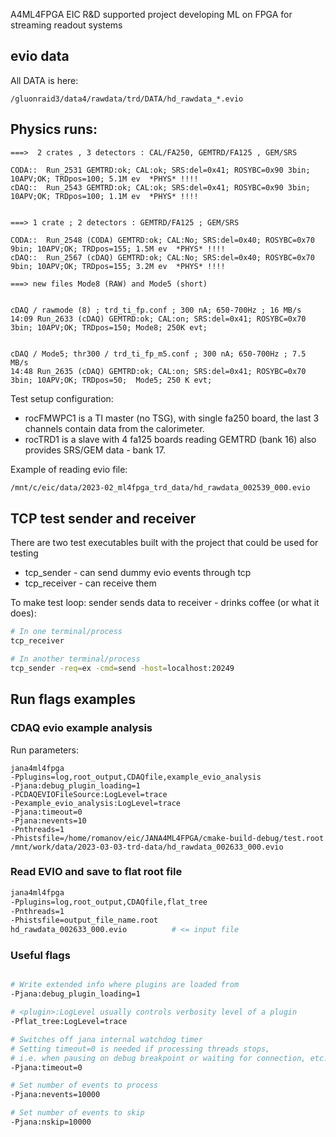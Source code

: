 A4ML4FPGA
EIC R&amp;D supported project developing ML on FPGA for streaming readout systems


## evio data

All DATA is here:

```
/gluonraid3/data4/rawdata/trd/DATA/hd_rawdata_*.evio
```
Physics runs:
-------------

```
===>  2 crates , 3 detectors : CAL/FA250, GEMTRD/FA125 , GEM/SRS

CODA::  Run_2531 GEMTRD:ok; CAL:ok; SRS:del=0x41; ROSYBC=0x90 3bin; 10APV;OK; TRDpos=100; 5.1M ev  *PHYS* !!!!
cDAQ::  Run_2543 GEMTRD:ok; CAL:ok; SRS:del=0x41; ROSYBC=0x90 3bin; 10APV;OK; TRDpos=100; 1.1M ev  *PHYS* !!!!


===> 1 crate ; 2 detectors : GEMTRD/FA125 ; GEM/SRS

CODA::  Run_2548 (CODA) GEMTRD:ok; CAL:No; SRS:del=0x40; ROSYBC=0x70 9bin; 10APV;OK; TRDpos=155; 1.5M ev  *PHYS* !!!!
cDAQ::  Run_2567 (cDAQ) GEMTRD:ok; CAL:No; SRS:del=0x40; ROSYBC=0x70 9bin; 10APV;OK; TRDpos=155; 3.2M ev  *PHYS* !!!!

===> new files Mode8 (RAW) and Mode5 (short)


cDAQ / rawmode (8) ; trd_ti_fp.conf ; 300 nA; 650-700Hz ; 16 MB/s
14:09 Run_2633 (cDAQ) GEMTRD:ok; CAL:on; SRS:del=0x41; ROSYBC=0x70 3bin; 10APV;OK; TRDpos=150; Mode8; 250K evt;


cDAQ / Mode5; thr300 / trd_ti_fp_m5.conf ; 300 nA; 650-700Hz ; 7.5 MB/s
14:48 Run_2635 (cDAQ) GEMTRD:ok; CAL:on; SRS:del=0x41; ROSYBC=0x70 3bin; 10APV;OK; TRDpos=50;  Mode5; 250 K evt;
```

Test setup configuration:

- rocFMWPC1 is a TI master (no TSG), with single fa250 board, the last 3 channels contain data from the calorimeter.
- rocTRD1 is a slave with 4 fa125 boards reading GEMTRD (bank 16) also provides SRS/GEM data - bank 17.


Example of reading evio file: 

```bash
/mnt/c/eic/data/2023-02_ml4fpga_trd_data/hd_rawdata_002539_000.evio
```


## TCP test sender and receiver

There are two test executables built with the project that could be used for testing

- tcp_sender - can send dummy evio events through tcp
- tcp_receiver - can receive them

To make test loop: sender sends data to receiver - drinks coffee (or what it does): 

```bash
# In one terminal/process
tcp_receiver

# In another terminal/process
tcp_sender -req=ex -cmd=send -host=localhost:20249
```

## Run flags examples

### CDAQ evio example analysis


Run parameters:

```
jana4ml4fpga
-Pplugins=log,root_output,CDAQfile,example_evio_analysis
-Pjana:debug_plugin_loading=1
-PCDAQEVIOFileSource:LogLevel=trace
-Pexample_evio_analysis:LogLevel=trace
-Pjana:timeout=0
-Pjana:nevents=10
-Pnthreads=1
-Phistsfile=/home/romanov/eic/JANA4ML4FPGA/cmake-build-debug/test.root
/mnt/work/data/2023-03-03-trd-data/hd_rawdata_002633_000.evio
```

### Read EVIO and save to flat root file

```sh
jana4ml4fpga
-Pplugins=log,root_output,CDAQfile,flat_tree
-Pnthreads=1
-Phistsfile=output_file_name.root
hd_rawdata_002633_000.evio          # <= input file
```

### Useful flags

```sh

# Write extended info where plugins are loaded from  
-Pjana:debug_plugin_loading=1

# <plugin>:LogLevel usually controls verbosity level of a plugin 
-Pflat_tree:LogLevel=trace

# Switches off jana internal watchdog timer
# Setting timeout=0 is needed if processing threads stops, 
# i.e. when pausing on debug breakpoint or waiting for connection, etc. 
-Pjana:timeout=0

# Set number of events to process
-Pjana:nevents=10000

# Set number of events to skip
-Pjana:nskip=10000

```
